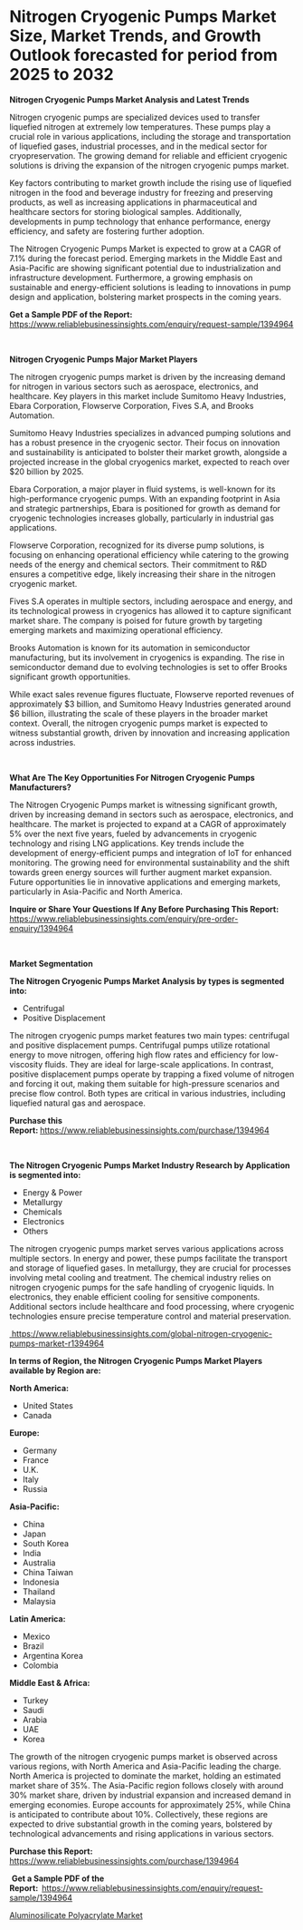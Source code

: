 <p><h1>Nitrogen Cryogenic Pumps Market Size, Market Trends, and Growth Outlook forecasted for period from 2025 to 2032</h1></p><p><strong>Nitrogen Cryogenic Pumps Market Analysis and Latest Trends</strong></p>
<p><p>Nitrogen cryogenic pumps are specialized devices used to transfer liquefied nitrogen at extremely low temperatures. These pumps play a crucial role in various applications, including the storage and transportation of liquefied gases, industrial processes, and in the medical sector for cryopreservation. The growing demand for reliable and efficient cryogenic solutions is driving the expansion of the nitrogen cryogenic pumps market.</p><p>Key factors contributing to market growth include the rising use of liquefied nitrogen in the food and beverage industry for freezing and preserving products, as well as increasing applications in pharmaceutical and healthcare sectors for storing biological samples. Additionally, developments in pump technology that enhance performance, energy efficiency, and safety are fostering further adoption.</p><p>The Nitrogen Cryogenic Pumps Market is expected to grow at a CAGR of 7.1% during the forecast period. Emerging markets in the Middle East and Asia-Pacific are showing significant potential due to industrialization and infrastructure development. Furthermore, a growing emphasis on sustainable and energy-efficient solutions is leading to innovations in pump design and application, bolstering market prospects in the coming years.</p></p>
<p><strong>Get a Sample PDF of the Report:&nbsp;</strong> <a href="https://www.reliablebusinessinsights.com/enquiry/request-sample/1394964?utm_campaign=2306&utm_medium=2&utm_source=Github&utm_content=ia&utm_term=22032025&utm_id=nitrogen-cryogenic-pumps">https://www.reliablebusinessinsights.com/enquiry/request-sample/1394964</a></p>
<p>&nbsp;</p>
<p><strong>Nitrogen Cryogenic Pumps Major Market Players</strong></p>
<p><p>The nitrogen cryogenic pumps market is driven by the increasing demand for nitrogen in various sectors such as aerospace, electronics, and healthcare. Key players in this market include Sumitomo Heavy Industries, Ebara Corporation, Flowserve Corporation, Fives S.A, and Brooks Automation.</p><p>Sumitomo Heavy Industries specializes in advanced pumping solutions and has a robust presence in the cryogenic sector. Their focus on innovation and sustainability is anticipated to bolster their market growth, alongside a projected increase in the global cryogenics market, expected to reach over $20 billion by 2025.</p><p>Ebara Corporation, a major player in fluid systems, is well-known for its high-performance cryogenic pumps. With an expanding footprint in Asia and strategic partnerships, Ebara is positioned for growth as demand for cryogenic technologies increases globally, particularly in industrial gas applications.</p><p>Flowserve Corporation, recognized for its diverse pump solutions, is focusing on enhancing operational efficiency while catering to the growing needs of the energy and chemical sectors. Their commitment to R&D ensures a competitive edge, likely increasing their share in the nitrogen cryogenic market.</p><p>Fives S.A operates in multiple sectors, including aerospace and energy, and its technological prowess in cryogenics has allowed it to capture significant market share. The company is poised for future growth by targeting emerging markets and maximizing operational efficiency.</p><p>Brooks Automation is known for its automation in semiconductor manufacturing, but its involvement in cryogenics is expanding. The rise in semiconductor demand due to evolving technologies is set to offer Brooks significant growth opportunities.</p><p>While exact sales revenue figures fluctuate, Flowserve reported revenues of approximately $3 billion, and Sumitomo Heavy Industries generated around $6 billion, illustrating the scale of these players in the broader market context. Overall, the nitrogen cryogenic pumps market is expected to witness substantial growth, driven by innovation and increasing application across industries.</p></p>
<p>&nbsp;</p>
<p><strong>What Are The Key Opportunities For Nitrogen Cryogenic Pumps Manufacturers?</strong></p>
<p><p>The Nitrogen Cryogenic Pumps market is witnessing significant growth, driven by increasing demand in sectors such as aerospace, electronics, and healthcare. The market is projected to expand at a CAGR of approximately 5% over the next five years, fueled by advancements in cryogenic technology and rising LNG applications. Key trends include the development of energy-efficient pumps and integration of IoT for enhanced monitoring. The growing need for environmental sustainability and the shift towards green energy sources will further augment market expansion. Future opportunities lie in innovative applications and emerging markets, particularly in Asia-Pacific and North America.</p></p>
<p><strong>Inquire or Share Your Questions If Any Before Purchasing This Report:</strong> <a href="https://www.reliablebusinessinsights.com/enquiry/pre-order-enquiry/1394964?utm_campaign=2306&utm_medium=2&utm_source=Github&utm_content=ia&utm_term=22032025&utm_id=nitrogen-cryogenic-pumps">https://www.reliablebusinessinsights.com/enquiry/pre-order-enquiry/1394964</a></p>
<p>&nbsp;</p>
<p><strong>Market Segmentation</strong></p>
<p><strong>The Nitrogen Cryogenic Pumps Market Analysis by types is segmented into:</strong></p>
<p><ul><li>Centrifugal</li><li>Positive Displacement</li></ul></p>
<p><p>The nitrogen cryogenic pumps market features two main types: centrifugal and positive displacement pumps. Centrifugal pumps utilize rotational energy to move nitrogen, offering high flow rates and efficiency for low-viscosity fluids. They are ideal for large-scale applications. In contrast, positive displacement pumps operate by trapping a fixed volume of nitrogen and forcing it out, making them suitable for high-pressure scenarios and precise flow control. Both types are critical in various industries, including liquefied natural gas and aerospace.</p></p>
<p><strong>Purchase this Report:&nbsp;</strong><a href="https://www.reliablebusinessinsights.com/purchase/1394964?utm_campaign=2306&utm_medium=2&utm_source=Github&utm_content=ia&utm_term=22032025&utm_id=nitrogen-cryogenic-pumps">https://www.reliablebusinessinsights.com/purchase/1394964</a></p>
<p>&nbsp;</p>
<p><strong>The Nitrogen Cryogenic Pumps Market Industry Research by Application is segmented into:</strong></p>
<p><ul><li>Energy & Power</li><li>Metallurgy</li><li>Chemicals</li><li>Electronics</li><li>Others</li></ul></p>
<p><p>The nitrogen cryogenic pumps market serves various applications across multiple sectors. In energy and power, these pumps facilitate the transport and storage of liquefied gases. In metallurgy, they are crucial for processes involving metal cooling and treatment. The chemical industry relies on nitrogen cryogenic pumps for the safe handling of cryogenic liquids. In electronics, they enable efficient cooling for sensitive components. Additional sectors include healthcare and food processing, where cryogenic technologies ensure precise temperature control and material preservation.</p></p>
<p><a href="https://www.reliablebusinessinsights.com/global-nitrogen-cryogenic-pumps-market-r1394964?utm_campaign=2306&utm_medium=2&utm_source=Github&utm_content=ia&utm_term=22032025&utm_id=nitrogen-cryogenic-pumps">&nbsp;https://www.reliablebusinessinsights.com/global-nitrogen-cryogenic-pumps-market-r1394964</a></p>
<p><strong>In terms of Region, the Nitrogen Cryogenic Pumps Market Players available by Region are:</strong></p>
<p>
    <p> <strong> North America: </strong>
        <ul>
            <li>United States</li>
            <li>Canada</li>
        </ul>
        </p> 
    <p> <strong> Europe: </strong>
        <ul>
            <li>Germany</li>
            <li>France</li>
            <li>U.K.</li>
            <li>Italy</li>
            <li>Russia</li>
        </ul>
        </p> 
    <p> <strong> Asia-Pacific: </strong>
        <ul>
            <li>China</li>
            <li>Japan</li>
            <li>South Korea</li>
            <li>India</li>
            <li>Australia</li>
            <li>China Taiwan</li>
            <li>Indonesia</li>
            <li>Thailand</li>
            <li>Malaysia</li>
        </ul>
        </p> 
    <p> <strong> Latin America: </strong>
        <ul>
            <li>Mexico</li>
            <li>Brazil</li>
            <li>Argentina Korea</li>
            <li>Colombia</li>
        </ul>
        </p> 
    <p> <strong> Middle East & Africa: </strong>
        <ul>
            <li>Turkey</li>
            <li>Saudi</li>
            <li>Arabia</li>
            <li>UAE</li>
            <li>Korea</li>
        </ul>
    </p>
    </p>
<p><p>The growth of the nitrogen cryogenic pumps market is observed across various regions, with North America and Asia-Pacific leading the charge. North America is projected to dominate the market, holding an estimated market share of 35%. The Asia-Pacific region follows closely with around 30% market share, driven by industrial expansion and increased demand in emerging economies. Europe accounts for approximately 25%, while China is anticipated to contribute about 10%. Collectively, these regions are expected to drive substantial growth in the coming years, bolstered by technological advancements and rising applications in various sectors.</p></p>
<p><strong>Purchase this Report: </strong><a href="https://www.reliablebusinessinsights.com/purchase/1394964?utm_campaign=2306&utm_medium=2&utm_source=Github&utm_content=ia&utm_term=22032025&utm_id=nitrogen-cryogenic-pumps">https://www.reliablebusinessinsights.com/purchase/1394964</a></p>
<p>&nbsp;<strong>Get a Sample PDF of the Report:&nbsp;&nbsp;</strong><a href="https://www.reliablebusinessinsights.com/enquiry/request-sample/1394964?utm_campaign=2306&utm_medium=2&utm_source=Github&utm_content=ia&utm_term=22032025&utm_id=nitrogen-cryogenic-pumps">https://www.reliablebusinessinsights.com/enquiry/request-sample/1394964</a></p>
<p><strong></strong></p>
<p><p><a href="https://github.com/comasnickie/Market-Research-Report-List-1/blob/main/aluminosilicate-polyacrylate-market.md?utm_campaign=2306&utm_medium=2&utm_source=Github&utm_content=ia&utm_term=22032025&utm_id=nitrogen-cryogenic-pumps">Aluminosilicate Polyacrylate Market</a></p></p>